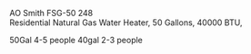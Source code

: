 

 
AO Smith FSG-50  248    
Residential Natural Gas Water Heater, 50 Gallons, 40000 BTU,    

50Gal  4-5 people 
40gal 2-3 people 
